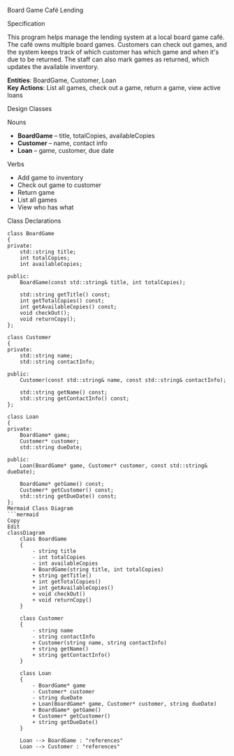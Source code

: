 Board Game Café Lending

Specification

This program helps manage the lending system at a local board game café. The café owns multiple board games. Customers can check out games, and the system keeps track of which customer has which game and when it's due to be returned. The staff can also mark games as returned, which updates the available inventory.

**Entities**: BoardGame, Customer, Loan  
**Key Actions**: List all games, check out a game, return a game, view active loans


Design Classes

Nouns 
- **BoardGame** – title, totalCopies, availableCopies
- **Customer** – name, contact info
- **Loan** – game, customer, due date

Verbs 
- Add game to inventory
- Check out game to customer
- Return game
- List all games
- View who has what

Class Declarations 

```mermaid
class BoardGame 
{
private:
    std::string title;
    int totalCopies;
    int availableCopies;

public:
    BoardGame(const std::string& title, int totalCopies);

    std::string getTitle() const;
    int getTotalCopies() const;
    int getAvailableCopies() const;
    void checkOut();
    void returnCopy();
};

class Customer 
{
private:
    std::string name;
    std::string contactInfo;

public:
    Customer(const std::string& name, const std::string& contactInfo);

    std::string getName() const;
    std::string getContactInfo() const;
};

class Loan 
{
private:
    BoardGame* game;
    Customer* customer;
    std::string dueDate;

public:
    Loan(BoardGame* game, Customer* customer, const std::string& dueDate);

    BoardGame* getGame() const;
    Customer* getCustomer() const;
    std::string getDueDate() const;
};
Mermaid Class Diagram
```mermaid
Copy
Edit
classDiagram
    class BoardGame 
    {
        - string title
        - int totalCopies
        - int availableCopies
        + BoardGame(string title, int totalCopies)
        + string getTitle()
        + int getTotalCopies()
        + int getAvailableCopies()
        + void checkOut()
        + void returnCopy()
    }

    class Customer 
    {
        - string name
        - string contactInfo
        + Customer(string name, string contactInfo)
        + string getName()
        + string getContactInfo()
    }

    class Loan 
    {
        - BoardGame* game
        - Customer* customer
        - string dueDate
        + Loan(BoardGame* game, Customer* customer, string dueDate)
        + BoardGame* getGame()
        + Customer* getCustomer()
        + string getDueDate()
    }

    Loan --> BoardGame : "references"
    Loan --> Customer : "references"